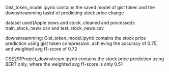 Gist_token_model.ipynb contains the saved model of gist token and the downstreamming taskd of predicting stock price change

dataset used(Apple bews and stock, cleaned and processed): 
train_stock_news.csv  and  test_stock_news.csv 

downstreamming:
Gist_token_model.ipynb contains the stock price prediction using gist token compression, achieving the accuracy of 0.75, and weighted avg f1-score of 0.72

CSE291Project_downstream.ipynb contains the stock price prediction using BERT only, where the weighted avg f1-score is only 0.51
